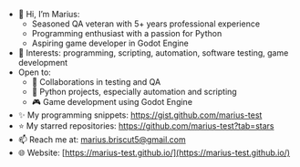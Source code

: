 - 👋 Hi, I’m Marius:  
  - Seasoned QA veteran with 5+ years professional experience  
  - Programming enthusiast with a passion for Python  
  - Aspiring game developer in Godot Engine  
- 👀 Interests: programming, scripting, automation, software testing, game development  
- Open to:  
  - 🧪 Collaborations in testing and QA  
  - 🐍 Python projects, especially automation and scripting  
  - 🎮 Game development using Godot Engine  
- ✨ My programming snippets: https://gist.github.com/marius-test  
- ⭐ My starred repositories: https://github.com/marius-test?tab=stars  
- 📫 Reach me at: marius.briscut5@gmail.com
- 🌐 Website: [https://marius-test.github.io/](https://marius-test.github.io/)
